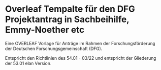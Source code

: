 # Overleaf Tempalte für den DFG Projektantrag in Sachbeihilfe, Emmy-Noether etc
Eine OVERLEAF Vorlage für Anträge im Rahmen der Forschungsförderung der Deutschen Forschungsgemeinschaft (DFG). 

Entspricht den Richtlinien des 54.01 - 03/22 und entspricht der Gliederung der 53.01 elan Version.
